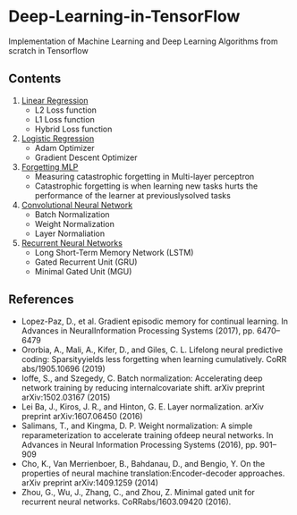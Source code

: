 # Deep-Learning-in-TensorFlow
Implementation of Machine Learning and Deep Learning Algorithms from scratch in Tensorflow

## Contents

1. [Linear Regression](https://github.com/Pratheebhak/Deep-Learning-in-TensorFlow/blob/main/linear_regression.ipynb)
    * L2 Loss function
    * L1 Loss function
    * Hybrid Loss function
2. [Logistic Regression](https://github.com/Pratheebhak/Deep-Learning-in-TensorFlow/blob/main/logistic_regression.ipynb)
    * Adam Optimizer
    * Gradient Descent Optimizer
3. [Forgetting MLP](https://github.com/Pratheebhak/Deep-Learning-in-TensorFlow/blob/main/forgetting_mlp.ipynb)
    * Measuring catastrophic forgetting in Multi-layer perceptron
    * Catastrophic forgetting is when learning new tasks hurts the performance of the learner at previouslysolved tasks
4. [Convolutional Neural Network](https://github.com/Pratheebhak/Deep-Learning-in-TensorFlow/blob/main/cnn.ipynb)
    * Batch Normalization
    * Weight Normalization
    * Layer Normaliation
5. [Recurrent Neural Networks](https://github.com/Pratheebhak/Deep-Learning-in-TensorFlow/blob/main/rnn.ipynb)
    * Long Short-Term Memory Network (LSTM)
    * Gated Recurrent Unit (GRU)
    * Minimal Gated Unit (MGU)



## References

* Lopez-Paz, D., et al. Gradient episodic memory for continual learning. In Advances in NeuralInformation Processing Systems (2017), pp. 6470–6479
* Ororbia, A., Mali, A., Kifer, D., and Giles, C. L. Lifelong neural predictive coding:  Sparsityyields less forgetting when learning cumulatively. CoRR abs/1905.10696 (2019)
* Ioffe, S., and Szegedy, C. Batch normalization: Accelerating deep network training by reducing internalcovariate shift. arXiv preprint arXiv:1502.03167 (2015)
* Lei Ba, J., Kiros, J. R., and Hinton, G. E. Layer normalization. arXiv preprint arXiv:1607.06450 (2016)
* Salimans, T., and Kingma, D. P. Weight normalization: A simple reparameterization to accelerate training ofdeep neural networks. In Advances in Neural Information Processing Systems (2016), pp. 901– 909
* Cho, K., Van Merrienboer, B., Bahdanau, D., and Bengio, Y.  On the properties of neural machine translation:Encoder-decoder approaches. arXiv preprint arXiv:1409.1259 (2014)
* Zhou,  G.,  Wu,  J.,  Zhang,  C.,  and Zhou,  Z. Minimal gated unit for recurrent neural networks.   CoRRabs/1603.09420 (2016).
